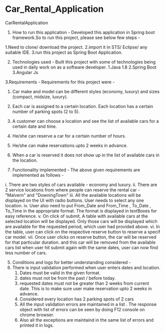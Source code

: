 # Car_Rental_Application

CarRentalApplication
1.	How to run this application -
    Developed this application in Spring boot framework.So to run this project, please see below few steps - 

1.Need to clone/ download the project. 
2.import it in STS/ Eclipse/ any suitable IDE. 
3.run this project as Spring Boot Application.


2.	Technologies used - 
    Built this project with some of technologies being used in daily work on as a software developer. 
    1.Java 1.8 
    2.Spring Boot 
    3.Angular Js
    
    
3.Requirements -
  Requirements for this project were - 
  1. Car make and model can be different styles (economy, luxury) and sizes (compact, midsize, luxury). 
  2. Each car is assigned to a certain location. Each location has a certain number of parking spots (2 to 5). 
  3. A customer can choose a location and see the list of available cars for a certain date and time.
  4. He/she can reserve a car for a certain number of hours. 
  5. He/she can make reservations upto 2 weeks in advance. 
  6. When a car is reserved it does not show up in the list of available cars in the location.
  
  
4.	Functionality implemented - 
    The above given requirements are implemented as follows - 
    
i.	There are two styles of cars available - economy and luxury.
ii.	There are 2 service locations from where people can reserve the rental car - "Malvern" and "DowningTown"
iii.	All the available locations will be displayed on the UI with radio buttons. User needs to select any one location.
iv.	User also need to put From_Date and From_Time , To_Date , To_Time in the appropriate format. The format is displayed in textBoxes       for easy reference.
v.	On click of submit, A table with available cars at the selected location will be displayed. Only those cars will be displayed which     are available for the requested period, which user had provided above.
vi.	In the table, user can click on the respective reserve button to reserve a specif car model.
vii.	Once user clicks on reserve button, the car will be reserved for that particular duration. and this car will be removed from the          available cars list when user hit submit again with the same dates, user can now find less number of cars.

5. Conditions and logs for better understanding considered -
  1. There is input validation performed when user enters dates and location.
      1. Dates must be valid in the given format.
      2. dates must not be from the past / before today.
      3. requested dates must not be greater than 2 weeks from current date. This is to make sure user make reservation upto 2 weeks in          advance.
      4. Considered every location has 2 parking spots of 2 cars
      4. All the input validation errors are maintained in a list . The response object with list of errors can be seen by doing F12              console on chrome browser.
      5. Also all the exceptions are maintaind in the same list of errors and printed it in logs.
      
      
 

